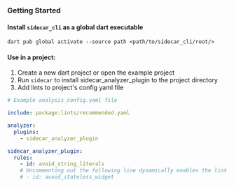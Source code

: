 

### Getting Started

#### Install ```sidecar_cli``` as a global dart executable

```dart pub global activate --source path <path/to/sidecar_cli/root/>```

#### Use in a project:

1. Create a new dart project or open the example project
2. Run ```sidecar``` to install sidecar_analyzer_plugin to the project directory
3. Add lints to project's config yaml file



```yaml
# Example analysis_config.yaml file

include: package:lints/recommended.yaml

analyzer:
  plugins:
    - sidecar_analyzer_plugin

sidecar_analyzer_plugin:
  rules:
    - id: avoid_string_literals
    # Uncommenting out the following line dynamically enables the lint
    # - id: avoid_stateless_widget
```